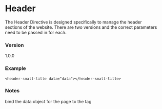 # Header

The Header Directive is designed specifically to manage the header sections of the website. There are two versions and the correct parameters need to be passed in for each.

### Version
1.0.0

### Example 

```
<header-small-title data="data"></header-small-title>
```

### Notes

bind the data object for the page to the tag



